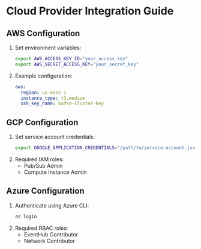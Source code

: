 # Cloud Provider Integration Guide

## AWS Configuration
1. Set environment variables:
   ```bash
   export AWS_ACCESS_KEY_ID="your_access_key"
   export AWS_SECRET_ACCESS_KEY="your_secret_key"
   ```
2. Example configuration:
   ```yaml
   aws:
     region: us-east-1
     instance_type: t3.medium
     ssh_key_name: kafka-cluster-key
   ```

## GCP Configuration
1. Set service account credentials:
   ```bash
   export GOOGLE_APPLICATION_CREDENTIALS="/path/to/service-account.json"
   ```
2. Required IAM roles:
   - Pub/Sub Admin
   - Compute Instance Admin

## Azure Configuration
1. Authenticate using Azure CLI:
   ```bash
   az login
   ```
2. Required RBAC roles:
   - EventHub Contributor
   - Network Contributor

